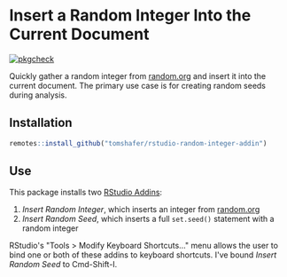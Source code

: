 # Insert a Random Integer Into the Current Document

[![pkgcheck](https://github.com/tomshafer/rstudio-random-integer-addin/workflows/pkgcheck/badge.svg)](https://github.com/tomshafer/rstudio-random-integer-addin/actions?query=workflow%3Apkgcheck)


Quickly gather a random integer from [random.org][] and
insert it into the current document. The primary use case is
for creating random seeds during analysis.


## Installation

```r
remotes::install_github("tomshafer/rstudio-random-integer-addin")
```


## Use

This package installs two [RStudio Addins][]:

1. *Insert Random Integer*, which inserts an integer from [random.org][]
2. *Insert Random Seed*, which inserts a full `set.seed()` statement with a random integer

RStudio's "Tools > Modify Keyboard Shortcuts…" menu allows
the user to bind one or both of these addins to keyboard
shortcuts. I've bound *Insert Random Seed* to Cmd-Shift-I.


[random.org]: https://random.org/integers/
[RStudio Addins]: https://rstudio.github.io/rstudioaddins/
